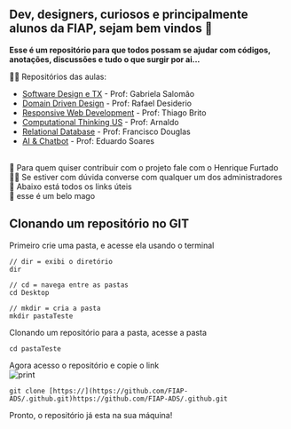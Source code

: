 ## Dev, designers, curiosos e principalmente alunos da FIAP, sejam bem vindos 👋

**Esse é um repositório para que todos possam se ajudar com códigos, anotações, discussões e tudo o que surgir por ai...**

🙋‍♀️ Repositórios das aulas:  
  - [Software Design e TX](https://iae.com) - Prof: Gabriela Salomão
  - [Domain Driven Design](https://iae.com) - Prof: Rafael Desiderio
  - [Responsive Web Development](https://iae.com) - Prof: Thiago Brito
  - [Computational Thinking US](https://iae.com) - Prof: Arnaldo 
  - [Relational Database](https://iae.com) - Prof: Francisco Douglas
  - [AI & Chatbot](https://iae.com) - Prof: Eduardo Soares
<br>
🌈 Para quem quiser contribuir com o projeto fale com o Henrique Furtado <br>
👩‍💻 Se estiver com dúvida converse com qualquer um dos administradores <br>
🍿 Abaixo está todos os links úteis<br>
🧙 esse é um belo mago

## Clonando um repositório no GIT
Primeiro crie uma pasta, e acesse ela usando o terminal

```
// dir = exibi o diretório
dir

// cd = navega entre as pastas 
cd Desktop

// mkdir = cria a pasta
mkdir pastaTeste
```

Clonando um repositório para a pasta, acesse a pasta
```
cd pastaTeste
```

Agora acesso o repositório e copie o link
<br>
![print](https://github.com/FIAP-ADS/.github/assets/63440926/7548cad1-d35c-4ea9-a578-44909dee7ea5)
<br>
```
git clone [https://](https://github.com/FIAP-ADS/.github.git)https://github.com/FIAP-ADS/.github.git
```
Pronto, o repositório já esta na sua máquina!

##

